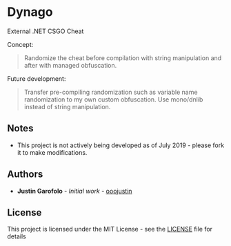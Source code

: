 # Dynago

External .NET CSGO Cheat

Concept:

> Randomize the cheat before compilation with string manipulation and after with managed obfuscation.

Future development:

> Transfer pre-compiling randomization such as variable name randomization to my own custom obfuscation. Use mono/dnlib instead of string manipulation.

## Notes

* This project is not actively being developed as of July 2019 - please fork it to make modifications.

## Authors

* **Justin Garofolo** - *Initial work* - [ooojustin](https://github.com/ooojustin)

## License

This project is licensed under the MIT License - see the [LICENSE](LICENSE) file for details

